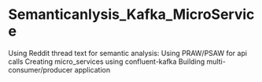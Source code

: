 # Semanticanlysis_Kafka_MicroService
Using Reddit thread text for semantic analysis:
Using PRAW/PSAW for api calls
Creating micro_services using confluent-kafka
Building multi-consumer/producer application

